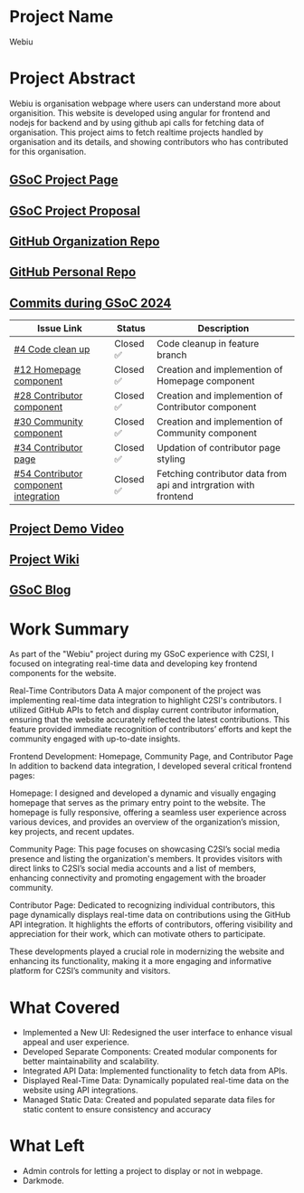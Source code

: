 # Project Name
Webiu
# Project Abstract
Webiu is organisation webpage where users can understand more about organisition. This website is developed using angular for frontend and nodejs for backend and by using github api calls for fetching data of organisation. This project aims to fetch realtime projects handled by organisation and its details, and showing contributors who has contributed for this organisation.

## [GSoC Project Page](https://summerofcode.withgoogle.com/myprojects/details/aqdFveGO)

## [GSoC Project Proposal](https://summerofcode.withgoogle.com/media/user/efb465e71909/proposal/gAAAAABmxiOWc06sXAvLGKW3_PTX6EUU1N3ZQMiM4JLYaX_Ws-ngjF_AGsEJkxOGHqL1xd7-hPGD8r9IP5Jakgdqd-VLLhCcve76zspinKg5Qqnm3iBFr5Q=.pdf)

## [GitHub Organization Repo](https://github.com/c2siorg/Webiu)

## [GitHub Personal Repo](https://github.com/GillaArun/Webiu)

## [Commits during GSoC 2024](https://github.com/c2siorg/Webiu/commits/feature/webiu-2024?author=GillaArun)

| Issue Link   | Status         | Description |
|--------------|----------------|-------------|
| [#4 Code clean up](https://github.com/c2siorg/Webiu/issues/4)| Closed ✅ | Code cleanup in feature branch
| [#12 Homepage component](https://github.com/c2siorg/Webiu/issues/12)| Closed ✅ | Creation and implemention of Homepage component
| [#28 Contributor component](https://github.com/c2siorg/Webiu/issues/28)| Closed ✅ | Creation and implemention of Contributor component
| [#30 Community component](https://github.com/c2siorg/Webiu/issues/30)| Closed ✅ | Creation and implemention of Community component
| [#34 Contributor page](https://github.com/c2siorg/Webiu/issues/34)| Closed ✅ | Updation of contributor page styling
| [#54 Contributor component integration](https://github.com/c2siorg/Webiu/issues/54)| Closed ✅ | Fetching contributor data from api and intrgration with frontend



## [Project Demo Video](https://drive.google.com/file/d/1AxdR4UV9tt6uVtgBknxJXBOeNU-x9z-m/view?usp=sharing)

## [Project Wiki](https://github.com/c2siorg/Webiu/wiki)

## [GSoC Blog](https://medium.com/@gillaarunkumar/my-gsoc-journey-494f40fa55d6)

# Work Summary
As part of the "Webiu" project during my GSoC experience with C2SI, I focused on integrating real-time data and developing key frontend components for the website.

Real-Time Contributors Data
A major component of the project was implementing real-time data integration to highlight C2SI's contributors. I utilized GitHub APIs to fetch and display current contributor information, ensuring that the website accurately reflected the latest contributions. This feature provided immediate recognition of contributors’ efforts and kept the community engaged with up-to-date insights.

Frontend Development: Homepage, Community Page, and Contributor Page
In addition to backend data integration, I developed several critical frontend pages:

Homepage: I designed and developed a dynamic and visually engaging homepage that serves as the primary entry point to the website. The homepage is fully responsive, offering a seamless user experience across various devices, and provides an overview of the organization’s mission, key projects, and recent updates.

Community Page: This page focuses on showcasing C2SI’s social media presence and listing the organization's members. It provides visitors with direct links to C2SI’s social media accounts and a list of members, enhancing connectivity and promoting engagement with the broader community.

Contributor Page: Dedicated to recognizing individual contributors, this page dynamically displays real-time data on contributions using the GitHub API integration. It highlights the efforts of contributors, offering visibility and appreciation for their work, which can motivate others to participate.

These developments played a crucial role in modernizing the website and enhancing its functionality, making it a more engaging and informative platform for C2SI’s community and visitors.

# What Covered
- Implemented a New UI: Redesigned the user interface to enhance visual appeal and user experience.
- Developed Separate Components: Created modular components for better maintainability and scalability.
- Integrated API Data: Implemented functionality to fetch data from APIs.
- Displayed Real-Time Data: Dynamically populated real-time data on the website using API integrations.
- Managed Static Data: Created and populated separate data files for static content to ensure consistency and accuracy

  
# What Left
- Admin controls for letting a project to display or not in webpage.
- Darkmode.
